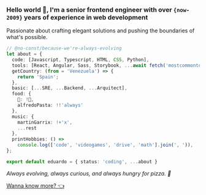 ### Hello world 👋, I'm a senior frontend engineer with over `{now-2009}` years of experience in web development
Passionate about crafting elegant solutions and pushing the boundaries of what's possible.

```ts
// @no-const/because-we're-always-evolving
let about = {
  code: [Javascript, Typescript, HTML, CSS, Python],
  tools: [React, Angular, Sass, Storybook, ...await fetch('mostcommontools')],
  getCountry: (from = 'Venezuela') => {
    return 'Spain';
  },
  basic: [...SRE, ...Backend, ...Arquitect],
  food: {
    🍕: !🥦,
    alfredoPasta: !!'always'
  },
  music: {
    martinGarrix: !+'x',
    ...rest
  },
  printHobbies: () =>
    console.log(['code', 'videogames', 'drive', 'math'].join(', ')),
};

export default eduardo = { status: 'coding', ...about }
```

_Always evolving, always curious, and always hungry for pizza. 🍕_

[Wanna know more? 👈](https://cv.edjl.dev/)
